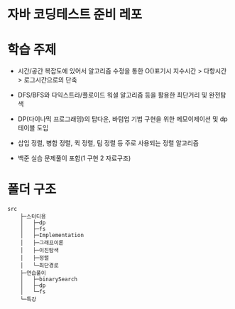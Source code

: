 # 자바 코딩테스트 준비 레포

# 학습 주제
- 시간/공간 복잡도에 있어서 알고리즘 수정을 통한 O()표기시 지수시간 > 다항시간 > 로그시간으로의 단축
- DFS/BFS와 다익스트라/플로이드 워셜 알고리즘 등을 활용한 최단거리 및 완전탐색
- DP(다이나믹 프로그래밍)의 탑다운, 바텀업 기법 구현을 위한 메모이제이션 및 dp테이블 도입
- 삽입 정렬, 병합 정렬, 퀵 정렬, 팀 정렬 등 주로 사용되는 정렬 알고리즘

- 백준 실습 문제풀이 포함(1 구현 2 자료구조)

# 폴더 구조
```
src
    ├─스터디용
    │   ├─dp
    │   ├─fs
    │   ├─Implementation
    │   ├─그래프이론
    │   ├─이진탐색
    │   ├─정렬
    │   └─최단경로
    ├─연습풀이
    │   ├─binarySearch
    │   ├─dp
    │   └─fs
    └─특강
```

